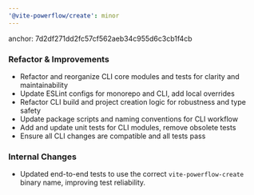 ```yaml
---
'@vite-powerflow/create': minor
---
```


anchor: 7d2df271dd2fc57cf562aeb34c955d6c3cb1f4cb

### Refactor & Improvements

- Refactor and reorganize CLI core modules and tests for clarity and maintainability
- Update ESLint configs for monorepo and CLI, add local overrides
- Refactor CLI build and project creation logic for robustness and type safety
- Update package scripts and naming conventions for CLI workflow
- Add and update unit tests for CLI modules, remove obsolete tests
- Ensure all CLI changes are compatible and all tests pass

### Internal Changes

- Updated end-to-end tests to use the correct `vite-powerflow-create` binary name, improving test reliability.
